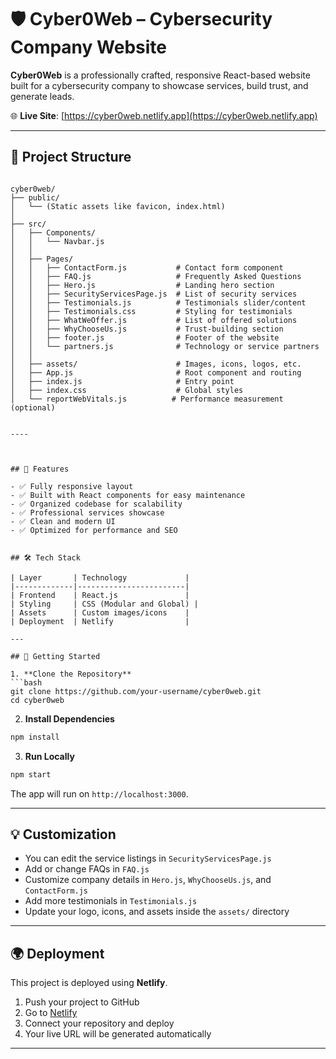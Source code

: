 

# 🛡️ Cyber0Web – Cybersecurity Company Website

**Cyber0Web** is a professionally crafted, responsive React-based website built for a cybersecurity company to showcase services, build trust, and generate leads.

🌐 **Live Site**: [https://cyber0web.netlify.app](https://cyber0web.netlify.app)

---

## 📁 Project Structure

```

cyber0web/
├── public/
│   └── (Static assets like favicon, index.html)
│
├── src/
│   ├── Components/
│   │   └── Navbar.js
│   │
│   ├── Pages/
│   │   ├── ContactForm.js           # Contact form component
│   │   ├── FAQ.js                   # Frequently Asked Questions
│   │   ├── Hero.js                  # Landing hero section
│   │   ├── SecurityServicesPage.js  # List of security services
│   │   ├── Testimonials.js          # Testimonials slider/content
│   │   ├── Testimonials.css         # Styling for testimonials
│   │   ├── WhatWeOffer.js           # List of offered solutions
│   │   ├── WhyChooseUs.js           # Trust-building section
│   │   ├── footer.js                # Footer of the website
│   │   └── partners.js              # Technology or service partners
│   │
│   ├── assets/                      # Images, icons, logos, etc.
│   ├── App.js                       # Root component and routing
│   ├── index.js                     # Entry point
│   ├── index.css                    # Global styles
│   └── reportWebVitals.js          # Performance measurement (optional)


----



## 🧠 Features

- ✅ Fully responsive layout
- ✅ Built with React components for easy maintenance
- ✅ Organized codebase for scalability
- ✅ Professional services showcase
- ✅ Clean and modern UI
- ✅ Optimized for performance and SEO


## 🛠️ Tech Stack

| Layer       | Technology             |
|-------------|------------------------|
| Frontend    | React.js               |
| Styling     | CSS (Modular and Global) |
| Assets      | Custom images/icons    |
| Deployment  | Netlify                |

---

## 🚀 Getting Started

1. **Clone the Repository**
```bash
git clone https://github.com/your-username/cyber0web.git
cd cyber0web
````

2. **Install Dependencies**

```bash
npm install
```

3. **Run Locally**

```bash
npm start
```

The app will run on `http://localhost:3000`.

---

## 💡 Customization

* You can edit the service listings in `SecurityServicesPage.js`
* Add or change FAQs in `FAQ.js`
* Customize company details in `Hero.js`, `WhyChooseUs.js`, and `ContactForm.js`
* Add more testimonials in `Testimonials.js`
* Update your logo, icons, and assets inside the `assets/` directory

---

## 🌍 Deployment

This project is deployed using **Netlify**.

1. Push your project to GitHub
2. Go to [Netlify](https://netlify.com)
3. Connect your repository and deploy
4. Your live URL will be generated automatically

---


